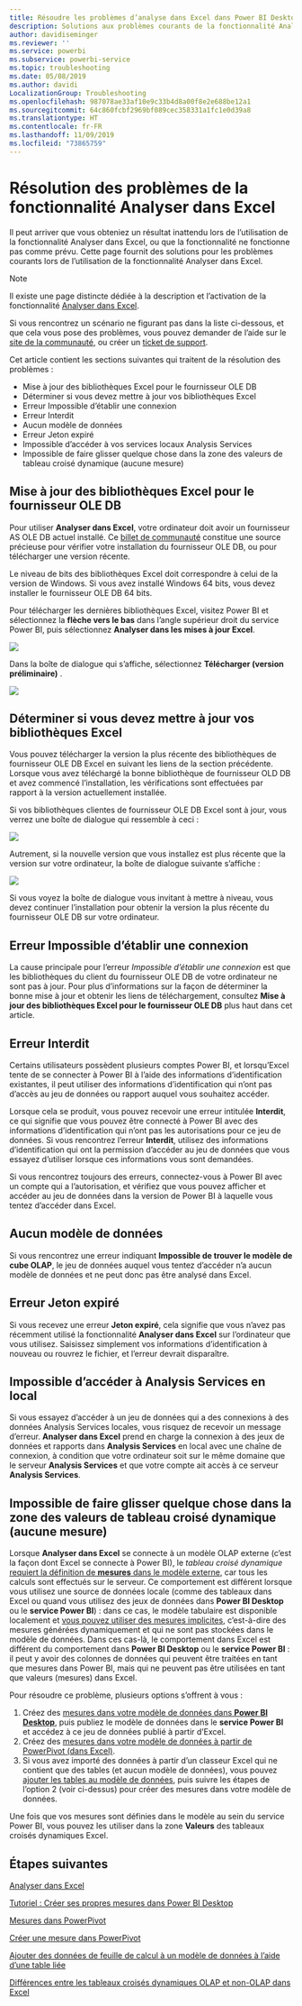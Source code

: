 ```yaml
---
title: Résoudre les problèmes d’analyse dans Excel dans Power BI Desktop
description: Solutions aux problèmes courants de la fonctionnalité Analyser dans Excel
author: davidiseminger
ms.reviewer: ''
ms.service: powerbi
ms.subservice: powerbi-service
ms.topic: troubleshooting
ms.date: 05/08/2019
ms.author: davidi
LocalizationGroup: Troubleshooting
ms.openlocfilehash: 987078ae33af10e9c33b4d8a00f8e2e688be12a1
ms.sourcegitcommit: 64c860fcbf2969bf089cec358331a1fc1e0d39a8
ms.translationtype: HT
ms.contentlocale: fr-FR
ms.lasthandoff: 11/09/2019
ms.locfileid: "73865759"
---
```

# <a name="troubleshooting-analyze-in-excel"></a>Résolution des problèmes de la fonctionnalité Analyser dans Excel

Il peut arriver que vous obteniez un résultat inattendu lors de l’utilisation de la fonctionnalité Analyser dans Excel, ou que la fonctionnalité ne fonctionne pas comme prévu. Cette page fournit des solutions pour les problèmes courants lors de l’utilisation de la fonctionnalité Analyser dans Excel.

> [!NOTE]
> Il existe une page distincte dédiée à la description et l’activation de la fonctionnalité [Analyser dans Excel](service-analyze-in-excel.md).
> 
> Si vous rencontrez un scénario ne figurant pas dans la liste ci-dessous, et que cela vous pose des problèmes, vous pouvez demander de l’aide sur le [site de la communauté](https://community.powerbi.com/), ou créer un [ticket de support](https://powerbi.microsoft.com/support/).
> 
> 

Cet article contient les sections suivantes qui traitent de la résolution des problèmes :

* Mise à jour des bibliothèques Excel pour le fournisseur OLE DB
* Déterminer si vous devez mettre à jour vos bibliothèques Excel
* Erreur Impossible d’établir une connexion
* Erreur Interdit
* Aucun modèle de données
* Erreur Jeton expiré
* Impossible d’accéder à vos services locaux Analysis Services
* Impossible de faire glisser quelque chose dans la zone des valeurs de tableau croisé dynamique (aucune mesure)

## <a name="update-excel-libraries-for-the-ole-db-provider"></a>Mise à jour des bibliothèques Excel pour le fournisseur OLE DB
Pour utiliser **Analyser dans Excel**, votre ordinateur doit avoir un fournisseur AS OLE DB actuel installé. Ce [billet de communauté](https://community.powerbi.com/t5/Service/Analyze-in-Excel-Initialization-of-the-data-source-failed/m-p/30837#M8081) constitue une source précieuse pour vérifier votre installation du fournisseur OLE DB, ou pour télécharger une version récente.

Le niveau de bits des bibliothèques Excel doit correspondre à celui de la version de Windows. Si vous avez installé Windows 64 bits, vous devez installer le fournisseur OLE DB 64 bits.

Pour télécharger les dernières bibliothèques Excel, visitez Power BI et sélectionnez la **flèche vers le bas** dans l’angle supérieur droit du service Power BI, puis sélectionnez **Analyser dans les mises à jour Excel**.

![](media/desktop-troubleshooting-analyze-in-excel/tshoot-analyze-excel_1.png)

Dans la boîte de dialogue qui s’affiche, sélectionnez **Télécharger (version préliminaire)** .

![](media/desktop-troubleshooting-analyze-in-excel/tshoot-analyze-excel_2.png)

## <a name="determining-whether-you-need-to-update-your-excel-libraries"></a>Déterminer si vous devez mettre à jour vos bibliothèques Excel
Vous pouvez télécharger la version la plus récente des bibliothèques de fournisseur OLE DB Excel en suivant les liens de la section précédente. Lorsque vous avez téléchargé la bonne bibliothèque de fournisseur OLD DB et avez commencé l’installation, les vérifications sont effectuées par rapport à la version actuellement installée.

Si vos bibliothèques clientes de fournisseur OLE DB Excel sont à jour, vous verrez une boîte de dialogue qui ressemble à ceci :

![](media/desktop-troubleshooting-analyze-in-excel/troubleshoot-analyze-excel_3.png)

Autrement, si la nouvelle version que vous installez est plus récente que la version sur votre ordinateur, la boîte de dialogue suivante s’affiche :

![](media/desktop-troubleshooting-analyze-in-excel/troubleshoot-analyze-excel_2.png)

Si vous voyez la boîte de dialogue vous invitant à mettre à niveau, vous devez continuer l’installation pour obtenir la version la plus récente du fournisseur OLE DB sur votre ordinateur.

## <a name="connection-cannot-be-made-error"></a>Erreur Impossible d’établir une connexion
La cause principale pour l’erreur *Impossible d’établir une connexion* est que les bibliothèques du client du fournisseur OLE DB de votre ordinateur ne sont pas à jour. Pour plus d’informations sur la façon de déterminer la bonne mise à jour et obtenir les liens de téléchargement, consultez **Mise à jour des bibliothèques Excel pour le fournisseur OLE DB** plus haut dans cet article.

## <a name="forbidden-error"></a>Erreur Interdit
Certains utilisateurs possèdent plusieurs comptes Power BI, et lorsqu’Excel tente de se connecter à Power BI à l’aide des informations d’identification existantes, il peut utiliser des informations d’identification qui n’ont pas d’accès au jeu de données ou rapport auquel vous souhaitez accéder.

Lorsque cela se produit, vous pouvez recevoir une erreur intitulée **Interdit**, ce qui signifie que vous pouvez être connecté à Power BI avec des informations d’identification qui n’ont pas les autorisations pour ce jeu de données. Si vous rencontrez l’erreur **Interdit**, utilisez des informations d’identification qui ont la permission d’accéder au jeu de données que vous essayez d’utiliser lorsque ces informations vous sont demandées.

Si vous rencontrez toujours des erreurs, connectez-vous à Power BI avec un compte qui a l’autorisation, et vérifiez que vous pouvez afficher et accéder au jeu de données dans la version de Power BI à laquelle vous tentez d’accéder dans Excel.

## <a name="no-data-models"></a>Aucun modèle de données
Si vous rencontrez une erreur indiquant **Impossible de trouver le modèle de cube OLAP**, le jeu de données auquel vous tentez d’accéder n’a aucun modèle de données et ne peut donc pas être analysé dans Excel.

## <a name="token-expired-error"></a>Erreur Jeton expiré
Si vous recevez une erreur **Jeton expiré**, cela signifie que vous n’avez pas récemment utilisé la fonctionnalité **Analyser dans Excel** sur l’ordinateur que vous utilisez. Saisissez simplement vos informations d’identification à nouveau ou rouvrez le fichier, et l’erreur devrait disparaître.

## <a name="unable-to-access-on-premises-analysis-services"></a>Impossible d’accéder à Analysis Services en local
Si vous essayez d’accéder à un jeu de données qui a des connexions à des données Analysis Services locales, vous risquez de recevoir un message d’erreur. **Analyser dans Excel** prend en charge la connexion à des jeux de données et rapports dans **Analysis Services** en local avec une chaîne de connexion, à condition que votre ordinateur soit sur le même domaine que le serveur **Analysis Services** et que votre compte ait accès à ce serveur **Analysis Services**.

## <a name="cant-drag-anything-to-the-pivottable-values-area-no-measures"></a>Impossible de faire glisser quelque chose dans la zone des valeurs de tableau croisé dynamique (aucune mesure)
Lorsque **Analyser dans Excel** se connecte à un modèle OLAP externe (c’est la façon dont Excel se connecte à Power BI), le *tableau croisé dynamique* [requiert la définition de **mesures** dans le modèle externe](https://support.microsoft.com/kb/234700), car tous les calculs sont effectués sur le serveur. Ce comportement est différent lorsque vous utilisez une source de données locale (comme des tableaux dans Excel ou quand vous utilisez des jeux de données dans **Power BI Desktop** ou le **service Power BI**) : dans ce cas, le modèle tabulaire est disponible localement et [vous pouvez utiliser des mesures implicites](https://msdn.microsoft.com/library/gg399077.aspx), c’est-à-dire des mesures générées dynamiquement et qui ne sont pas stockées dans le modèle de données. Dans ces cas-là, le comportement dans Excel est différent du comportement dans **Power BI Desktop** ou le **service Power BI** : il peut y avoir des colonnes de données qui peuvent être traitées en tant que mesures dans Power BI, mais qui ne peuvent pas être utilisées en tant que valeurs (mesures) dans Excel.

Pour résoudre ce problème, plusieurs options s’offrent à vous :

1. Créez des [mesures dans votre modèle de données dans **Power BI Desktop**](desktop-tutorial-create-measures.md), puis publiez le modèle de données dans le **service Power BI** et accédez à ce jeu de données publié à partir d’Excel.
2. Créez des [mesures dans votre modèle de données à partir de PowerPivot (dans Excel)](https://support.office.com/article/Create-a-Measure-in-Power-Pivot-d3cc1495-b4e5-48e7-ba98-163022a71198).
3. Si vous avez importé des données à partir d’un classeur Excel qui ne contient que des tables (et aucun modèle de données), vous pouvez [ajouter les tables au modèle de données](https://support.office.com/article/Add-worksheet-data-to-a-Data-Model-using-a-linked-table-d3665fc3-99b0-479d-ba09-a37640f5be42), puis suivre les étapes de l’option 2 (voir ci-dessus) pour créer des mesures dans votre modèle de données.

Une fois que vos mesures sont définies dans le modèle au sein du service Power BI, vous pouvez les utiliser dans la zone **Valeurs** des tableaux croisés dynamiques Excel.

## <a name="next-steps"></a>Étapes suivantes
[Analyser dans Excel](service-analyze-in-excel.md)

[Tutoriel : Créer ses propres mesures dans Power BI Desktop](desktop-tutorial-create-measures.md)

[Mesures dans PowerPivot](https://msdn.microsoft.com/library/gg399077.aspx)

[Créer une mesure dans PowerPivot](https://support.office.com/article/Create-a-Measure-in-Power-Pivot-d3cc1495-b4e5-48e7-ba98-163022a71198)

[Ajouter des données de feuille de calcul à un modèle de données à l’aide d’une table liée](https://support.office.com/article/Add-worksheet-data-to-a-Data-Model-using-a-linked-table-d3665fc3-99b0-479d-ba09-a37640f5be42)

[Différences entre les tableaux croisés dynamiques OLAP et non-OLAP dans Excel](https://support.microsoft.com/kb/234700)

